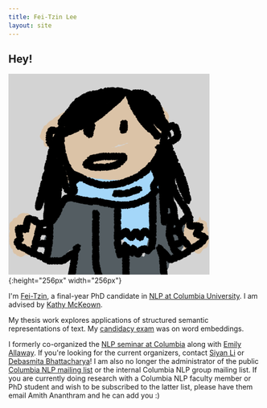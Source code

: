 ```yaml
---
title: Fei-Tzin Lee
layout: site
---
```


## Hey!

![A scribbled likeness of myself.](/assets/img/profile.png){:height="256px" width="256px"}

I'm [Fei-Tzin](about.html), a final-year PhD candidate in [NLP at Columbia University](http://www1.cs.columbia.edu/nlp/index.cgi). I am advised by [Kathy McKeown](http://www.cs.columbia.edu/~kathy/).

My thesis work explores applications of structured semantic representations of text. My [candidacy exam](candidacy.html) was on word embeddings.

I formerly co-organized the [NLP seminar at Columbia](http://www.cs.columbia.edu/nlp/nlp_seminar.html) along with [Emily Allaway](http://www.cs.columbia.edu/~eallaway/). If you're looking for the current organizers, contact [Siyan Li](https://siyan-sylvia-li.com) or [Debasmita Bhattacharya](https://d-bhattacharya.github.io)! I am also no longer the administrator of the public [Columbia NLP mailing list](https://lists.cs.columbia.edu/mailman/listinfo/nlp-announce) or the internal Columbia NLP group mailing list. If you are currently doing research with a Columbia NLP faculty member or PhD student and wish to be subscribed to the latter list, please have them email Amith Ananthram and he can add you :)